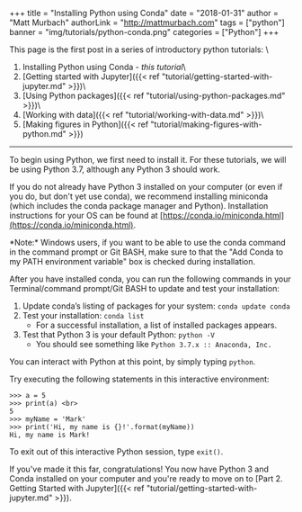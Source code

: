 +++
title = "Installing Python using Conda"
date = "2018-01-31"
author = "Matt Murbach"
authorLink = "http://mattmurbach.com"
tags = ["python"]
banner = "img/tutorials/python-conda.png"
categories = ["Python"]
+++

This page is the first post in a series of introductory python tutorials: \\
1. Installing Python using Conda - *this tutorial*\\
2. [Getting started with Jupyter]({{< ref "tutorial/getting-started-with-jupyter.md" >}})\\
3. [Using Python packages]({{< ref "tutorial/using-python-packages.md" >}})\\
4. [Working with data]({{< ref "tutorial/working-with-data.md" >}})\\
5. [Making figures in Python]({{< ref "tutorial/making-figures-with-python.md" >}})
<!--more-->
<hr>

To begin using Python, we first need to install it. For these tutorials, we will be using Python 3.7, although any Python 3 should work.

If you do not already have Python 3 installed on your computer (or even if you do, but don't yet use conda), we recommend installing miniconda (which includes the conda package manager and Python).
Installation instructions for your OS can be found at [https://conda.io/miniconda.html](https://conda.io/miniconda.html).

<div class="alert alert-primary">*Note:* Windows users, if you want to be able to use the conda command in the command prompt or Git BASH, make sure to that the "Add Conda to my PATH environment variable" box is checked during installation.</div>

After you have installed conda, you can run the following commands in your Terminal/command prompt/Git BASH to update and test your installation:

1. Update conda’s listing of packages for your system: `conda update conda`
2. Test your installation: `conda list`
    - For a successful installation, a list of installed packages appears.
3. Test that Python 3 is your default Python: `python -V`
    - You should see something like `Python 3.7.x :: Anaconda, Inc.`

You can interact with Python at this point, by simply typing `python`.

Try executing the following statements in this interactive environment:
```shell
>>> a = 5
>>> print(a) <br>
5
>>> myName = 'Mark'
>>> print('Hi, my name is {}!'.format(myName))
Hi, my name is Mark!
```

To exit out of this interactive Python session, type `exit()`.

If you've made it this far, congratulations!
You now have Python 3 and Conda installed on your computer and you're ready to move on to [Part 2. Getting Started with Jupyter]({{< ref "tutorial/getting-started-with-jupyter.md" >}}).

